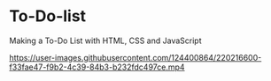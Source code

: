# To-Do-list
Making a To-Do List with HTML, CSS and JavaScript

https://user-images.githubusercontent.com/124400864/220216600-f33fae47-f9b2-4c39-84b3-b232fdc497ce.mp4

